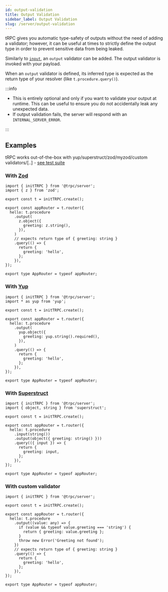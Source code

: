 ```yaml
---
id: output-validation
title: Output Validation
sidebar_label: Output Validation
slug: /server/output-validation
---
```


tRPC gives you automatic type-safety of outputs without the need of adding a validator; however, it can be useful at times to strictly define the output type in order to prevent sensitive data from being leaked.

Similarly to [`input`](router), an `output` validator can be added. The output validator is invoked with your payload.

When an `output` validator is defined, its inferred type is expected as the return type of your resolver (like `t.procedure.query()`).

:::info

- This is entirely optional and only if you want to validate your output at runtime. This can be useful to ensure you do not accidentally leak any unexpected data.
- If output validation fails, the server will respond with an `INTERNAL_SERVER_ERROR`.

:::

## Examples

tRPC works out-of-the-box with yup/superstruct/zod/myzod/custom validators/[..] - [see test suite](https://github.com/trpc/trpc/blob/feature/output-parser-oas/packages/server/test/outputParser.test.ts)

### With [Zod](https://github.com/colinhacks/zod)

```tsx
import { initTRPC } from '@trpc/server';
import { z } from 'zod';

export const t = initTRPC.create();

export const appRouter = t.router({
  hello: t.procedure
    .output(
      z.object({
        greeting: z.string(),
      }),
    )
    // expects return type of { greeting: string }
    .query(() => {
      return {
        greeting: 'hello',
      };
    }),
});

export type AppRouter = typeof appRouter;
```

### With [Yup](https://github.com/jquense/yup)

```tsx
import { initTRPC } from '@trpc/server';
import * as yup from 'yup';

export const t = initTRPC.create();

export const appRouter = t.router({
  hello: t.procedure
    .output(
      yup.object({
        greeting: yup.string().required(),
      }),
    )
    .query(() => {
      return {
        greeting: 'hello',
      };
    }),
});

export type AppRouter = typeof appRouter;
```

### With [Superstruct](https://github.com/ianstormtaylor/superstruct)

```tsx
import { initTRPC } from '@trpc/server';
import { object, string } from 'superstruct';

export const t = initTRPC.create();

export const appRouter = t.router({
  hello: t.procedure
    .input(string())
    .output(object({ greeting: string() }))
    .query(({ input }) => {
      return {
        greeting: input,
      };
    }),
});

export type AppRouter = typeof appRouter;
```

### With custom validator

```tsx
import { initTRPC } from '@trpc/server';

export const t = initTRPC.create();

export const appRouter = t.router({
  hello: t.procedure
    .output((value: any) => {
      if (value && typeof value.greeting === 'string') {
        return { greeting: value.greeting };
      }
      throw new Error('Greeting not found');
    })
    // expects return type of { greeting: string }
    .query(() => {
      return {
        greeting: 'hello',
      };
    }),
});

export type AppRouter = typeof appRouter;
```

